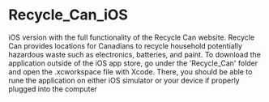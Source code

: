 # Recycle_Can_iOS
iOS version with the full functionality of the Recycle Can website. Recycle Can provides locations for Canadians to recycle household potentially hazardous waste such as electronics, batteries, and paint. To download the application outside of the iOS app store, go under the 'Recycle_Can' folder and open the .xcworkspace file with Xcode. There, you should be able to rune the application on either iOS simulator or your device if properly plugged into the computer

